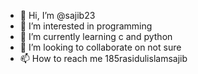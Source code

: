 - 👋 Hi, I’m @sajib23
- 👀 I’m interested in programming
- 🌱 I’m currently learning c and python
- 💞️ I’m looking to collaborate on not sure
- 📫 How to reach me 185rasidulislamsajib

<!---
sajib23/sajib23 is a ✨ special ✨ repository because its `README.md` (this file) appears on your GitHub profile.
You can click the Preview link to take a look at your changes.
--->
